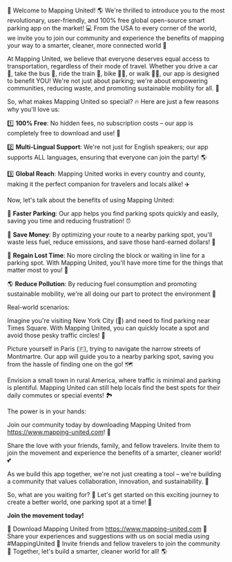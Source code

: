 🚀 Welcome to Mapping United! 🌎 We're thrilled to introduce you to the most revolutionary, user-friendly, and 100% free global open-source smart parking app on the market! 💻 From the USA to every corner of the world, we invite you to join our community and experience the benefits of mapping your way to a smarter, cleaner, more connected world 🌈

At Mapping United, we believe that everyone deserves equal access to transportation, regardless of their mode of travel. Whether you drive a car 🚗, take the bus 🚌, ride the train 🚂, bike 🚴‍♂️, or walk 🏃‍♀️, our app is designed to benefit YOU! We're not just about parking; we're about empowering communities, reducing waste, and promoting sustainable mobility for all. 💪

So, what makes Mapping United so special? 🔥 Here are just a few reasons why you'll love us:

1️⃣ **100% Free**: No hidden fees, no subscription costs – our app is completely free to download and use! 🤑

2️⃣ **Multi-Lingual Support**: We're not just for English speakers; our app supports ALL languages, ensuring that everyone can join the party! 🌎

3️⃣ **Global Reach**: Mapping United works in every country and county, making it the perfect companion for travelers and locals alike! ✈️

Now, let's talk about the benefits of using Mapping United:

🔴 **Faster Parking**: Our app helps you find parking spots quickly and easily, saving you time and reducing frustration! ⏰

💸 **Save Money**: By optimizing your route to a nearby parking spot, you'll waste less fuel, reduce emissions, and save those hard-earned dollars! 🤑

🌟 **Regain Lost Time**: No more circling the block or waiting in line for a parking spot. With Mapping United, you'll have more time for the things that matter most to you! 👋

🌎 **Reduce Pollution**: By reducing fuel consumption and promoting sustainable mobility, we're all doing our part to protect the environment 🌳

Real-world scenarios:

Imagine you're visiting New York City (🗽️) and need to find parking near Times Square. With Mapping United, you can quickly locate a spot and avoid those pesky traffic circles! 🚧

 Picture yourself in Paris (🇫️), trying to navigate the narrow streets of Montmartre. Our app will guide you to a nearby parking spot, saving you from the hassle of finding one on the go! 🗺️

Envision a small town in rural America, where traffic is minimal and parking is plentiful. Mapping United can still help locals find the best spots for their daily commutes or special events! 🏞️

The power is in your hands:

Join our community today by downloading Mapping United from https://www.mapping-united.com! 📲

Share the love with your friends, family, and fellow travelers. Invite them to join the movement and experience the benefits of a smarter, cleaner world! 💕

As we build this app together, we're not just creating a tool – we're building a community that values collaboration, innovation, and sustainability. 🌈

So, what are you waiting for? 🎉 Let's get started on this exciting journey to create a better world, one parking spot at a time! 🚀

**Join the movement today!**

📲 Download Mapping United from https://www.mapping-united.com
💬 Share your experiences and suggestions with us on social media using #MappingUnited
👥 Invite friends and fellow travelers to join the community
💪 Together, let's build a smarter, cleaner world for all! 🌎